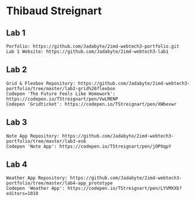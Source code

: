 # Thibaud Streignart

## Lab 1
    Porfolio: https://github.com/Jadabyte/2imd-webtech3-portfolio.git
    Lab 1 Website: https://github.com/Jadabyte/2imd-webtech3-lab1

## Lab 2
    Grid & Flexbox Repository: https://github.com/Jadabyte/2imd-webtech3-portfolio/tree/master/lab2-grid%26flexbox
    Codepen 'The Future Feels Like Homework': https://codepen.io/TStreignart/pen/VwLMENP
    Codepen 'Gridticket': https://codepen.io/TStreignart/pen/XWbexwr

## Lab 3
    Note App Repository: https://github.com/Jadabyte/2imd-webtech3-portfolio/tree/master/lab3-es6
    Codepen 'Note App': https://codepen.io/TStreignart/pen/jOPXqpY

## Lab 4
    Weather App Repository: https://github.com/Jadabyte/2imd-webtech3-portfolio/tree/master/lab4-app_prototype
    Codepen 'Weather App': https://codepen.io/TStreignart/pen/LYVMXXb?editors=1010